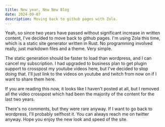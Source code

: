 ```yaml
---
title: New year, New New Blog 
date: 2024-09-07
description: Moving back to github pages with Zola.
---
```


Yeah, so since two years have passed without significant increase in written content, I've decided to move back to github pages. I'm using Zola this time, which is a static site generator written in Rust. No programming involved really, just markdown files and a theme. Very simple.

The static generation should be faster to load than wordpress, and I can cancel my subscription. I had upgraded to business plan to get plugin support to crosspost my youtube videos here, but I've decided to stop doing that. I'll just link to the videos on youtube and twitch from now on if I want to share them here.

If you are reading this now, it looks like I haven't posted at all, but I removed all the video crosspost which had been the majority of the content for the last two years.

There's no comments, but they were rare anyway. If I want to go back to wordpress, I'll probably selfhost it. You can always reach me on twitter anyway. Hope you enjoy the new look and speed of the site.
